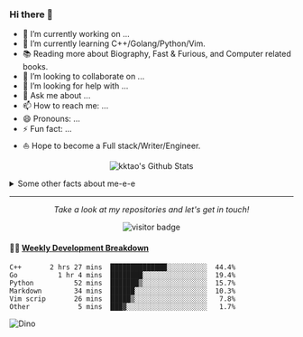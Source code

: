 ### Hi there 👋

<!--
**kktao/kktao** is a ✨ _special_ ✨ repository because its `README.md` (this file) appears on your GitHub profile.

Here are some ideas to get you started:
-->

* 🔭  I’m currently working on ...
* 🌱  I’m currently learning C++/Golang/Python/Vim.
* 📚  Reading more about Biography, Fast & Furious, and Computer related books.
* 👯  I’m looking to collaborate on ...
* 🤔  I’m looking for help with ...
* 💬  Ask me about ...
* 📫  How to reach me: ...
* 😄  Pronouns: ...
* ⚡  Fun fact: ...
* ⛵  Hope to become a Full stack/Writer/Engineer.

<p align="center">
<img align="center" src="https://github-readme-stats.vercel.app/api?username=kktao&show_icons=true&count_private=true&include_all_commits=true&line_height=21" alt="kktao's Github Stats" />
</p>

<details>
  <summary>Some other facts about me-e-e</summary>
  <br>

* 🎉   ...
* 🍎   ...

<p align="center">
<img align="center" src="https://github-readme-stats.vercel.app/api/top-langs/?username=kktao&show_icons=true&line_height=21" />
</p>

</details>
  
<hr>

<p align="center">
  <i>Take a look at my repositories and let's get in touch!</i>

  <p  align="center">
  <img src="https://visitor-badge.laobi.icu/badge?page_id=kktao.kktao" alt="visitor badge"/>       
  </p>
</p>

#### 🏊‍♂️ <a href="https://gist.github.com/kktao/5e811d9e533a6714d5b38b34df9a7587" target="_blank">Weekly Development Breakdown</a>

<!-- code_time starts -->

```text
C++       2 hrs 27 mins  ██████████████░░░░░░░░░░  44.4%
Go          1 hr 4 mins  ████████░░░░░░░░░░░░░░░░  19.4%
Python          52 mins  ███████▒░░░░░░░░░░░░░░░░  15.7%
Markdown        34 mins  ██████░░░░░░░░░░░░░░░░░░  10.3%
Vim scrip       26 mins  █████▒░░░░░░░░░░░░░░░░░░   7.8%
Other            5 mins  ███▓░░░░░░░░░░░░░░░░░░░░   1.7%
```

<!-- code_time ends -->

![Dino](https://raw.githubusercontent.com/kktao/kktao/master/dino.gif)
